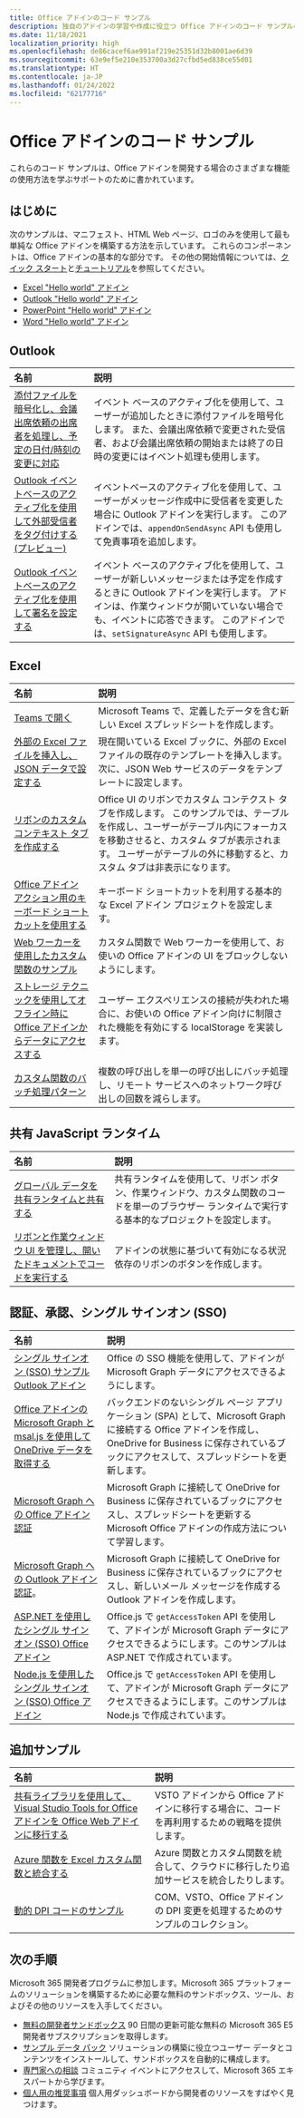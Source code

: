 ```yaml
---
title: Office アドインのコード サンプル
description: 独自のアドインの学習や作成に役立つ Office アドインのコード サンプルの一覧。
ms.date: 11/18/2021
localization_priority: high
ms.openlocfilehash: de86cacef6ae991af219e25351d32b8001ae6d39
ms.sourcegitcommit: 63e9ef5e210e353700a3d27cfbd5ed838ce55d01
ms.translationtype: HT
ms.contentlocale: ja-JP
ms.lasthandoff: 01/24/2022
ms.locfileid: "62177716"
---
```

# <a name="office-add-in-code-samples"></a>Office アドインのコード サンプル

これらのコード サンプルは、Office アドインを開発する場合のさまざまな機能の使用方法を学ぶサポートのために書かれています。

## <a name="getting-started"></a>はじめに

次のサンプルは、マニフェスト、HTML Web ページ、ロゴのみを使用して最も単純な Office アドインを構築する方法を示しています。 これらのコンポーネントは、Office アドインの基本的な部分です。 その他の開始情報については、[クイック スタート](../quickstarts/excel-quickstart-jquery.md)と[チュートリアル](/search/?terms=tutorial&scope=Office%20Add-ins)を参照してください。

* [Excel "Hello world" アドイン](https://github.com/OfficeDev/Office-Add-in-samples/tree/main/Samples/hello-world/excel-hello-world)
* [Outlook "Hello world" アドイン](https://github.com/OfficeDev/Office-Add-in-samples/tree/main/Samples/hello-world/outlook-hello-world)
* [PowerPoint "Hello world" アドイン](https://github.com/OfficeDev/Office-Add-in-samples/tree/main/Samples/hello-world/powerpoint-hello-world)
* [Word "Hello world" アドイン](https://github.com/OfficeDev/Office-Add-in-samples/tree/main/Samples/hello-world/word-hello-world)

## <a name="outlook"></a>Outlook

| 名前                | 説明         |
|:--------------------|:--------------------|
| [添付ファイルを暗号化し、会議出席依頼の出席者を処理し、予定の日付/時刻の変更に対応](https://github.com/OfficeDev/PnP-OfficeAddins/tree/main/Samples/outlook-encrypt-attachments) | イベント ベースのアクティブ化を使用して、ユーザーが追加したときに添付ファイルを暗号化します。 また、会議出席依頼で変更された受信者、および会議出席依頼の開始または終了の日時の変更にはイベント処理も使用します。 |
| [Outlook イベントベースのアクティブ化を使用して外部受信者をタグ付けする (プレビュー)](https://github.com/OfficeDev/Office-Add-in-samples/tree/main/Samples/outlook-tag-external) | イベントベースのアクティブ化を使用して、ユーザーがメッセージ作成中に受信者を変更した場合に Outlook アドインを実行します。 このアドインでは、`appendOnSendAsync` API も使用して免責事項を追加します。 |
| [Outlook イベントベースのアクティブ化を使用して署名を設定する](https://github.com/OfficeDev/Office-Add-in-samples/tree/main/Samples/outlook-set-signature) | イベント ベースのアクティブ化を使用して、ユーザーが新しいメッセージまたは予定を作成するときに Outlook アドインを実行します。 アドインは、作業ウィンドウが開いていない場合でも、イベントに応答できます。 このアドインでは、`setSignatureAsync` API も使用します。 |

## <a name="excel"></a>Excel

| 名前                | 説明         |
|:--------------------|:--------------------|
| [Teams で開く](/samples/officedev/pnp-officeaddins/office-excel-add-in-open-in-teams/) | Microsoft Teams で、定義したデータを含む新しい Excel スプレッドシートを作成します。|
| [外部の Excel ファイルを挿入し、JSON データで設定する](/samples/officedev/pnp-officeaddins/excel-add-in-insert-external-file/)  | 現在開いている Excel ブックに、外部の Excel ファイルの既存のテンプレートを挿入します。 次に、JSON Web サービスのデータをテンプレートに設定します。 |
| [リボンのカスタム コンテキスト タブを作成する](/samples/officedev/pnp-officeaddins/office-add-in-contextual-tabs/) | Office UI のリボンでカスタム コンテクスト タブを作成します。 このサンプルでは、テーブルを作成し、ユーザーがテーブル内にフォーカスを移動させると、カスタム タブが表示されます。 ユーザーがテーブルの外に移動すると、カスタム タブは非表示になります。 |
| [Office アドイン アクション用のキーボード ショートカットを使用する](/samples/officedev/pnp-officeaddins/office-add-in-keyboard-shortcuts) | キーボード ショートカットを利用する基本的な Excel アドイン プロジェクトを設定します。 |
| [Web ワーカーを使用したカスタム関数のサンプル](/samples/officedev/pnp-officeaddins/excel-custom-function-web-worker-pattern/) | カスタム関数で Web ワーカーを使用して、お使いの Office アドインの UI をブロックしないようにします。 |
| [ストレージ テクニックを使用してオフライン時に Office アドインからデータにアクセスする](/samples/officedev/pnp-officeaddins/use-storage-techniques-to-access-data-from-an-office-add-in-when-offline/) | ユーザー エクスペリエンスの接続が失われた場合に、お使いの Office アドイン向けに制限された機能を有効にする localStorage を実装します。 |
| [カスタム関数のバッチ処理パターン](/samples/officedev/pnp-officeaddins/excel-custom-function-batching-pattern/)| 複数の呼び出しを単一の呼び出しにバッチ処理し、リモート サービスへのネットワーク呼び出しの回数を減らします。|

## <a name="shared-javascript-runtime"></a>共有 JavaScript ランタイム

| 名前                | 説明         |
|:--------------------|:--------------------|
[グローバル データを共有ランタイムと共有する](/samples/officedev/pnp-officeaddins/office-add-in-shared-runtime-global-data/) | 共有ランタイムを使用して、リボン ボタン、作業ウィンドウ、カスタム関数のコードを単一のブラウザー ランタイムで実行する基本的なプロジェクトを設定します。 |
| [リボンと作業ウィンドウ UI を管理し、開いたドキュメントでコードを実行する](/samples/officedev/pnp-officeaddins/office-add-in-ribbon-task-pane-ui/) | アドインの状態に基づいて有効になる状況依存のリボンのボタンを作成します。 |

## <a name="authentication-authorization-and-single-sign-on-sso"></a>認証、承認、シングル サインオン (SSO)

| 名前                | 説明         |
|:--------------------|:--------------------|
| [シングル サインオン (SSO) サンプル Outlook アドイン](/samples/officedev/pnp-officeaddins/outlook-add-in-sso-aspnet/) | Office の SSO 機能を使用して、アドインが Microsoft Graph データにアクセスできるようにします。|
| [Office アドインの Microsoft Graph と msal.js を使用して OneDrive データを取得する](/samples/officedev/pnp-officeaddins/office-add-in-auth-graph-react/) | バックエンドのないシングル ページ アプリケーション (SPA) として、Microsoft Graph に接続する Office アドインを作成し、OneDrive for Business に保存されているブックにアクセスして、スプレッドシートを更新します。  |
| [Microsoft Graph への Office アドイン認証](/samples/officedev/pnp-officeaddins/office-add-in-auth-aspnet-graph/) | Microsoft Graph に接続して OneDrive for Business に保存されているブックにアクセスし、スプレッドシートを更新する Microsoft Office アドインの作成方法について学習します。 |
| [Microsoft Graph への Outlook アドイン認証](https://github.com/OfficeDev/Office-Add-in-samples/tree/main/Samples/auth/Outlook-Add-in-Microsoft-Graph-ASPNET)。 | Microsoft Graph に接続して OneDrive for Business に保存されているブックにアクセスし、新しいメール メッセージを作成する Outlook アドインを作成します。 |
| [ASP.NET を使用したシングル サインオン (SSO) Office アドイン](/samples/officedev/pnp-officeaddins/office-add-in-sso-aspnet/) | Office.js で `getAccessToken` API を使用して、アドインが Microsoft Graph データにアクセスできるようにします。このサンプルは ASP.NET で作成されています。 |
| [Node.js を使用したシングル サインオン (SSO) Office アドイン](https://github.com/OfficeDev/Office-Add-in-samples/tree/main/Samples/auth/Office-Add-in-NodeJS-SSO) | Office.js で `getAccessToken` API を使用して、アドインが Microsoft Graph データにアクセスできるようにします。このサンプルは Node.js で作成されています。|

## <a name="additional-samples"></a>追加サンプル

| 名前                | 説明         |
|:--------------------|:--------------------|
|[共有ライブラリを使用して、Visual Studio Tools for Office アドインを Office Web アドインに移行する](/samples/officedev/pnp-officeaddins/vsto-shared-library-excel/) |VSTO アドインから Office アドインに移行する場合に、コードを再利用するための戦略を提供します。 |
| [Azure 関数を Excel カスタム関数と統合する](/samples/officedev/pnp-officeaddins/azure-function-with-excel-custom-function/) | Azure 関数とカスタム関数を統合して、クラウドに移行したり追加サービスを統合したりします。 |
|[動的 DPI コードのサンプル](/samples/officedev/pnp-officeaddins/dynamic-dpi-code-samples/) |COM、VSTO、Office アドインの DPI 変更を処理するためのサンプルのコレクション。 |

## <a name="next-steps"></a>次の手順

Microsoft 365 開発者プログラムに参加します。Microsoft 365 プラットフォームのソリューションを構築するために必要な無料のサンドボックス、ツール、およびその他のリソースを入手してください。

- [無料の開発者サンドボックス](https://developer.microsoft.com/microsoft-365/dev-program#Subscription) 90 日間の更新可能な無料の Microsoft 365 E5 開発者サブスクリプションを取得します。
- [サンプル データ パック](https://developer.microsoft.com/microsoft-365/dev-program#Sample) ソリューションの構築に役立つユーザー データとコンテンツをインストールして、サンドボックスを自動的に構成します。
- [専門家への相談](https://developer.microsoft.com/microsoft-365/dev-program#Experts) コミュニティ イベントにアクセスして、Microsoft 365 エキスパートから学びます。
- [個人用の推奨事項](https://developer.microsoft.com/microsoft-365/dev-program#Recommendations) 個人用ダッシュボードから開発者のリソースをすばやく見つけます。

